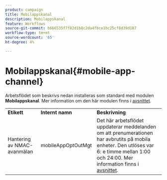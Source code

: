 ```yaml
---
product: campaign
title: Mobilappskanal
description: Mobilappskanal
feature: Workflows
source-git-commit: b666535f7f82d1b8c2da4fbce1bc25cf8d39d187
workflow-type: tm+mt
source-wordcount: '65'
ht-degree: 4%

---
```



# Mobilappskanal{#mobile-app-channel}



Arbetsflödet som beskrivs nedan installeras som standard med modulen **Mobilappskanal**. Mer information om den här modulen finns i [avsnittet](../../delivery/using/about-mobile-app-channel.md).

<table> 
 <tbody> 
  <tr> 
   <td> <strong>Etikett</strong><br /> </td> 
   <td> <strong>Internt namn</strong><br /> </td> 
   <td> <strong>Beskrivning</strong><br /> </td> 
  </tr> 
  <tr> 
   <td> <span class="uicontrol">Hantering av NMAC-avanmälan</span> <br /> </td> 
   <td> <span class="uicontrol">mobileAppOptOutMgt</span> <br /> </td> 
   <td> Det här arbetsflödet uppdaterar meddelanden om att prenumerationen har avbrutits på mobila enheter. Den utlöses var 6: e timme mellan 1:00 och 24:00. Mer information finns i <a href="../../delivery/using/understanding-quarantine-management.md#push-notification-quarantines">avsnittet</a>.<br /> </td> 
  </tr> 
 </tbody> 
</table>

